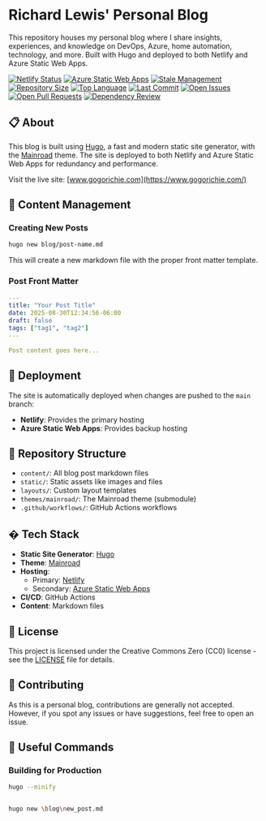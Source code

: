 # Richard Lewis' Personal Blog

This repository houses my personal blog where I share insights, experiences, and knowledge on DevOps, Azure, home automation, technology, and more. Built with Hugo and deployed to both Netlify and Azure Static Web Apps.

[![Netlify Status](https://api.netlify.com/api/v1/badges/39889879-51d5-498b-b921-9ad98fcb9734/deploy-status)](https://app.netlify.com/sites/gogorichie/deploys)
[![Azure Static Web Apps](https://github.com/gogorichie/gogorichieblog/actions/workflows/azure-static-web-apps-witty-sand-0f714bf10.yml/badge.svg)](https://github.com/gogorichie/gogorichieblog/actions/workflows/azure-static-web-apps-witty-sand-0f714bf10.yml)
[![Stale Management](https://github.com/gogorichie/gogorichieblog/actions/workflows/stale.yml/badge.svg)](https://github.com/gogorichie/gogorichieblog/actions/workflows/stale.yml)
[![Repository Size](https://img.shields.io/github/repo-size/gogorichie/gogorichieblog)](https://github.com/gogorichie/gogorichieblog)
[![Top Language](https://img.shields.io/github/languages/top/gogorichie/gogorichieblog)](https://github.com/gogorichie/gogorichieblog)
[![Last Commit](https://img.shields.io/github/last-commit/gogorichie/gogorichieblog)](https://github.com/gogorichie/gogorichieblog/commits)
[![Open Issues](https://img.shields.io/github/issues/gogorichie/gogorichieblog?color=important)](https://github.com/gogorichie/gogorichieblog/issues)
[![Open Pull Requests](https://img.shields.io/github/issues-pr/gogorichie/gogorichieblog?color=yellowgreen)](https://github.com/gogorichie/gogorichieblog/pulls)
[![Dependency Review](https://github.com/gogorichie/gogorichieblog/actions/workflows/dependency-review.yml/badge.svg)](https://github.com/gogorichie/gogorichieblog/actions/workflows/dependency-review.yml)

## 📋 About

This blog is built using [Hugo](https://gohugo.io/), a fast and modern static site generator, with the [Mainroad](https://github.com/vimux/mainroad) theme. The site is deployed to both Netlify and Azure Static Web Apps for redundancy and performance.

Visit the live site: [www.gogorichie.com](https://www.gogorichie.com/)


## 📝 Content Management

### Creating New Posts

```bash
hugo new blog/post-name.md
```

This will create a new markdown file with the proper front matter template.

### Post Front Matter

```yaml
---
title: "Your Post Title"
date: 2025-08-30T12:34:56-06:00
draft: false
tags: ["tag1", "tag2"]
---

Post content goes here...
```

## 🔄 Deployment

The site is automatically deployed when changes are pushed to the `main` branch:

- **Netlify**: Provides the primary hosting
- **Azure Static Web Apps**: Provides backup hosting

## 📁 Repository Structure

- `content/`: All blog post markdown files
- `static/`: Static assets like images and files
- `layouts/`: Custom layout templates
- `themes/mainroad/`: The Mainroad theme (submodule)
- `.github/workflows/`: GitHub Actions workflows

## �️ Tech Stack

- **Static Site Generator**: [Hugo](https://gohugo.io/)
- **Theme**: [Mainroad](https://github.com/vimux/mainroad)
- **Hosting**:
  - Primary: [Netlify](https://www.netlify.com/)
  - Secondary: [Azure Static Web Apps](https://azure.microsoft.com/en-us/services/app-service/static/)
- **CI/CD**: GitHub Actions
- **Content**: Markdown files

## 📜 License

This project is licensed under the Creative Commons Zero (CC0) license - see the [LICENSE](LICENSE) file for details.

## 🤝 Contributing

As this is a personal blog, contributions are generally not accepted. However, if you spot any issues or have suggestions, feel free to open an issue.

## 🔧 Useful Commands

### Building for Production

```bash
hugo --minify


hugo new \blog\new_post.md